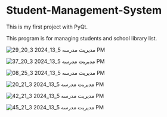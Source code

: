 # Student-Management-System
This is my first project with PyQt.

This program is for managing students and school library list.

![مدیریت مدرسه 5_13_2024 3_20_29 PM](https://github.com/MohsenSangSefidi/Student-Management-System/assets/160093991/d8cdf265-f825-46de-9f23-8c25e1d8e9d3)

![مدیریت مدرسه 5_13_2024 3_20_37 PM](https://github.com/MohsenSangSefidi/Student-Management-System/assets/160093991/111c1262-955b-4b7a-a883-8251e9443da0)

![مدیریت مدرسه 5_13_2024 3_25_08 PM](https://github.com/MohsenSangSefidi/Student-Management-System/assets/160093991/c448c3f5-f9d6-4849-9331-31395de0b8e3)

![مدیریت مدرسه 5_13_2024 3_21_20 PM](https://github.com/MohsenSangSefidi/Student-Management-System/assets/160093991/0712d6e2-e422-4839-ba71-059a7e9041c8)

![مدیریت مدرسه 5_13_2024 3_21_42 PM](https://github.com/MohsenSangSefidi/Student-Management-System/assets/160093991/be337fec-e447-4b0d-9169-8fa27c97db60)

![مدیریت مدرسه 5_13_2024 3_21_45 PM](https://github.com/MohsenSangSefidi/Student-Management-System/assets/160093991/5d8355dd-98f5-421b-88fd-dce4ca1d5789)
